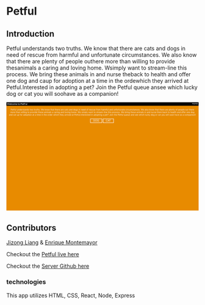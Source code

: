 # Petful

## Introduction

Petful understands two truths. We know that there are cats and dogs in need of rescue from harmful and unfortunate circumstances. We also know that there are plenty of people outhere more than willing to provide thesanimals a caring and loving home. Wsimply want to stream-line this process.
We bring these animals in and nurse theback to health and offer one dog and caup for adoption at a time in the ordewhich they arrived at Petful.Interested in
adopting a pet? Join the Petful queue ansee which lucky dog or cat you will soohave as a companion!

<img src='src/assets/1a.png'>


## Contributors
 [Jizong Liang](https://github.com/JizongL) & [Enrique Montemayor](https://github.com/eemontemayor)

Checkout the [Petful live here](https://jizong-enricque-petful-app.2015rpro.now.sh/)

Checkout the [Server Github here](https://github.com/thinkful-ei-bee/DSA-Petful-Jizong-Enrique-server)


### technologies
This app utilizes HTML, CSS, React, Node, Express
